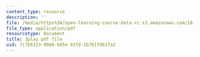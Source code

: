 ```yaml
---
content_type: resource
description: ''
file: /media/https%3A/open-learning-course-data-rc.s3.amazonaws.com/18-02sc-multivariable-calculus-fall-2010/7c7b63239088b85e92fd1b761fd617a2_P6fOgkC5kvc.pdf
file_type: application/pdf
resourcetype: Document
title: 3play pdf file
uid: 7c7b6323-9088-b85e-92fd-1b761fd617a2
---
```

